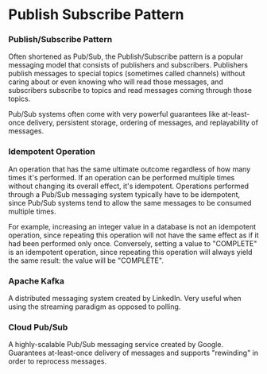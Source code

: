 # Publish Subscribe Pattern

### Publish/Subscribe Pattern
Often shortened as Pub/Sub, the Publish/Subscribe pattern is a popular messaging model that consists of
publishers and subscribers. Publishers publish messages to special topics (sometimes called channels)
without caring about or even knowing who will read those messages, and subscribers subscribe to topics and
read messages coming through those topics.

Pub/Sub systems often come with very powerful guarantees like at-least-once delivery, persistent storage,
ordering of messages, and replayability of messages.


### Idempotent Operation
An operation that has the same ultimate outcome regardless of how many times it's performed. If an
operation can be performed multiple times without changing its overall effect, it's idempotent. Operations
performed through a Pub/Sub messaging system typically have to be idempotent, since Pub/Sub systems
tend to allow the same messages to be consumed multiple times.

For example, increasing an integer value in a database is not an idempotent operation, since repeating this
operation will not have the same effect as if it had been performed only once. Conversely, setting a value to
"COMPLETE" is an idempotent operation, since repeating this operation will always yield the same result: the
value will be "COMPLETE".


### Apache Kafka
A distributed messaging system created by LinkedIn. Very useful when using the streaming paradigm as
opposed to polling.


### Cloud Pub/Sub
A highly-scalable Pub/Sub messaging service created by Google. Guarantees at-least-once delivery of
messages and supports "rewinding" in order to reprocess messages.

